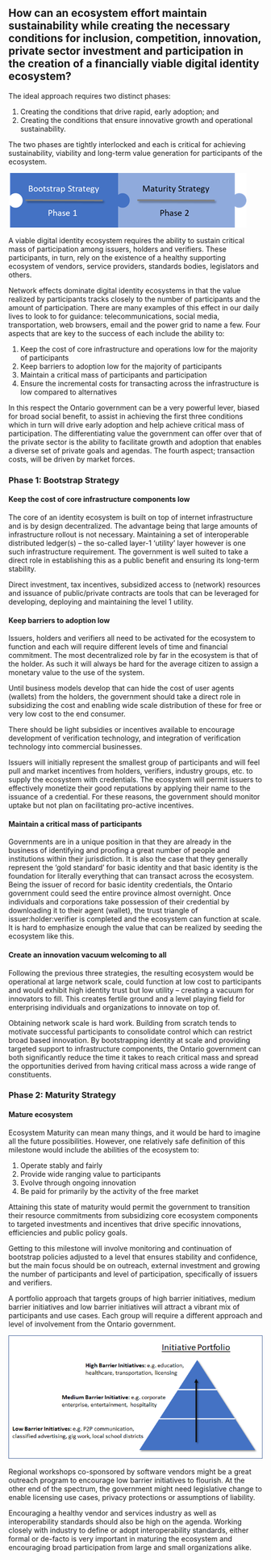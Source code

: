 ## How can an ecosystem effort maintain sustainability while creating the necessary conditions for inclusion, competition, innovation, private sector investment and participation in the creation of a financially viable digital identity ecosystem?

The ideal approach requires two distinct phases:

1. Creating the conditions that drive rapid, early adoption; and
2. Creating the conditions that ensure innovative growth and operational sustainability.

The two phases are tightly interlocked and each is critical for achieving sustainability, viability and long-term value generation for participants of the ecosystem.

![image12](../images/image12.png)

A viable digital identity ecosystem requires the ability to sustain critical mass of participation among issuers, holders and verifiers. These participants, in turn, rely on the existence of a healthy supporting ecosystem of vendors, service providers, standards bodies, legislators and others.

Network effects dominate digital identity ecosystems in that the value realized by participants tracks closely to the number of participants and the amount of participation. There are many examples of this effect in our daily lives to look to for guidance: telecommunications, social media, transportation, web browsers, email and the power grid to name a few. Four aspects that are key to the success of each include the ability to:

1. Keep the cost of core infrastructure and operations low for the majority of participants
2. Keep barriers to adoption low for the majority of participants
3. Maintain a critical mass of participants and participation
4. Ensure the incremental costs for transacting across the infrastructure is low compared to alternatives

In this respect the Ontario government can be a very powerful lever, biased for broad social benefit, to assist in achieving the first three conditions which in turn will drive early adoption and help achieve critical mass of participation. The differentiating value the government can offer over that of the private sector is the ability to facilitate growth and adoption that enables a diverse set of private goals and agendas. The fourth aspect; transaction costs, will be driven by market forces.

### Phase 1: Bootstrap Strategy


#### Keep the cost of core infrastructure components low
The core of an identity ecosystem is built on top of internet infrastructure and is by design decentralized. The advantage being that large amounts of infrastructure rollout is not necessary.  Maintaining a set of interoperable distributed ledger(s) – the so-called layer-1 ‘utility’ layer however is one such infrastructure requirement. The government is well suited to take a direct role in establishing this as a public benefit and ensuring its long-term stability.

Direct investment, tax incentives, subsidized access to (network) resources and issuance of public/private contracts are tools that can be leveraged for developing, deploying and maintaining the level 1 utility.

#### Keep barriers to adoption low
Issuers, holders and verifiers all need to be activated for the ecosystem to function and each will require different levels of time and financial commitment. The most decentralized role by far in the ecosystem is that of the holder. As such it will always be hard for the average citizen to assign a monetary value to the use of the system.

Until business models develop that can hide the cost of user agents (wallets) from the holders, the government should take a direct role in subsidizing the cost and enabling wide scale distribution of these for free or very low cost to the end consumer.

There should be light subsidies or incentives available to encourage development of verification technology, and integration of verification technology into commercial businesses.

Issuers will initially represent the smallest group of participants and will feel pull and market incentives from holders, verifiers, industry groups, etc. to supply the ecosystem with credentials. The ecosystem will permit issuers to effectively monetize their good reputations by applying their name to the issuance of a credential. For these reasons, the government should monitor uptake but not plan on facilitating pro-active incentives.

#### Maintain a critical mass of participants
Governments are in a unique position in that they are already in the business of identifying and proofing a great number of people and institutions within their jurisdiction. It is also the case that they generally represent the ‘gold standard’ for basic identity and that basic identity is the foundation for literally everything that can transact across the ecosystem. Being the issuer of record for basic identity credentials, the Ontario government could seed the entire province almost overnight. Once individuals and corporations take possession of their credential by downloading it to their agent (wallet), the trust triangle of issuer:holder:verifier is completed and the ecosystem can function at scale. It is hard to emphasize enough the value that can be realized by seeding the ecosystem like this.

#### Create an innovation vacuum welcoming to all
Following the previous three strategies, the resulting ecosystem would be operational at large network scale, could function at low cost to participants and would exhibit high identity trust but low utility – creating a vacuum for innovators to fill. This creates fertile ground and a level playing field for enterprising individuals and organizations to innovate on top of.

Obtaining network scale is hard work. Building from scratch tends to motivate successful participants to consolidate control which can restrict broad based innovation. By bootstrapping identity at scale and providing targeted support to infrastructure components, the Ontario government can both significantly reduce the time it takes to reach critical mass and spread the opportunities derived from having critical mass across a wide range of constituents.

### Phase 2: Maturity Strategy

#### Mature ecosystem
Ecosystem Maturity can mean many things, and it would be hard to imagine all the future possibilities. However, one relatively safe definition of this milestone would include the abilities of the ecosystem to:

1. Operate stably and fairly
2. Provide wide ranging value to participants
3. Evolve through ongoing innovation
4. Be paid for primarily by the activity of the free market

Attaining this state of maturity would permit the government to transition their resource commitments from subsidizing core ecosystem components to targeted investments and incentives that drive specific innovations, efficiencies and public policy goals.

Getting to this milestone will involve monitoring and continuation of bootstrap policies adjusted to a level that ensures stability and confidence, but the main focus should be on outreach, external investment and growing the number of participants and level of participation, specifically of issuers and verifiers.

A portfolio approach that targets groups of high barrier initiatives, medium barrier initiatives and low barrier initiatives will attract a vibrant mix of participants and use cases. Each group will require a different approach and level of involvement from the Ontario government.

![image14](../images/image4.png)

Regional workshops co-sponsored by software vendors might be a great outreach program to encourage low barrier initiatives to flourish. At the other end of the spectrum, the government might need legislative change to enable licensing use cases, privacy protections or assumptions of liability.

Encouraging a healthy vendor and services industry as well as interoperability standards should also be high on the agenda. Working closely with industry to define or adopt interoperability standards, either formal or de-facto is very important in maturing the ecosystem and encouraging broad participation from large and small organizations alike.
